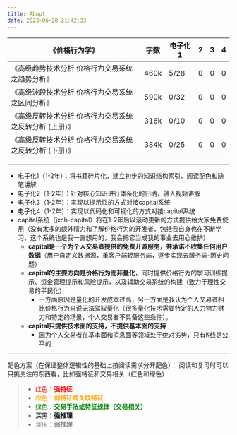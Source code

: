 ```yaml
---
title: About
date: 2023-06-28 21:42:33
---
```



|《价格行为学》|字数|电子化1|2|3|4|
|-|-|-|-|-|-|
|《高级趋势技术分析 价格行为交易系统之趋势分析》|460k|5/28|0|0|0|
|《高级波段技术分析 价格行为交易系统之区间分析》|590k|0/32|0|0|0|
|《高级反转技术分析 价格行为交易系统之反转分析 (上册)》|316k|0/10|0|0|0|
|《高级反转技术分析 价格行为交易系统之反转分析 (下册)》|384k|0/25|0|0|0|

---

* 电子化1（1-2年）：将书籍碎片化，建立初步的知识结构索引、阅读配色和随笔讲解
* 电子化2（1-2年）：针对核心知识进行体系化的归纳，融入视频讲解
* 电子化3（1-2年）：实现以提示性的方式对接capital系统
* 电子化4（1-2年）：实现以代码化和可视化的方式对接capital系统
* capital系统（jxch-capital）将在1-2年后以滚动更新的方式提供给大家免费使用（没有太多的额外精力和了解价格行为的开发者，包括我自身也在不断学习，这个系统也是我一直想用的，我会把它当成我的事业去用心维护）
    * **capital是一个为个人交易者提供的免费开源服务，并承诺不收集任何用户数据**（用户自定义数据源，重客户端轻服务端，逐步实现去服务端-历史问题）
    * **capital的主要方向是价格行为而非量化**，同时提供价格行为的学习训练提示、资金管理提示和风险提示，以及辅助交易系统的构建（致力于理性交易的平民化）
        * 一方面原因是量化的开发成本过高，另一方面是我认为个人交易者相比价格行为来说无法驾驭量化（很多量化技术需要特定的人力物力财力和特定的场景，个人交易者不具备这些条件）。
    * **capital只提供技术面的支持，不提供基本面的支持**
        * 因为个人交易者在基本面和消息面等领域处于绝对劣势，只有K线是公平的
---
配色方案（在保证整体逻辑性的基础上按阅读需求分开配色）：
阅读和复习时可以只挑关注的东西看，比如强特征和交易相关（红色和绿色）
>
>* <font color="red">红色：**强特征**</font>
>* <font color="orange">橙色：**弱特征或关联特征**</font>
>* <font color="green">绿色：**交易手法或特征规律（交易相关）**</font>
>* <font color="black">深黑：**强推理**</font>
>* <font color="gray">深灰：**弱推理**</font>
>
